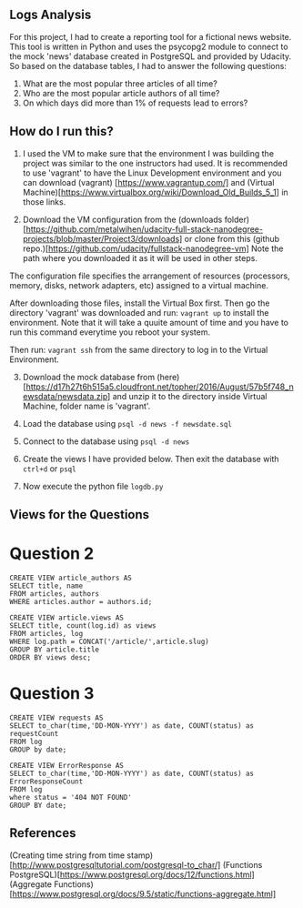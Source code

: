 ## Logs Analysis
For this project, I had to create a reporting tool for a fictional news website. This tool is written in Python and uses the psycopg2 module to connect to the mock 'news' database created in PostgreSQL and provided by Udacity.  So based on the database tables, I had to answer the following questions:

 1. What are the most popular three articles of all time?
 2. Who are the most popular article authors of all time?
 3. On which days did more than 1% of requests lead to errors?

## How do I run this?
1. I used the VM to make sure that the environment I was building the project was similar to the one instructors had used. It is recommended to use 'vagrant' to have the Linux Development environment and you can download (vagrant) [https://www.vagrantup.com/] and (Virtual Machine)[https://www.virtualbox.org/wiki/Download_Old_Builds_5_1] in those links.

2. Download the VM configuration from the (downloads folder)[https://github.com/metalwihen/udacity-full-stack-nanodegree-projects/blob/master/Project3/downloads] or clone from this (github repo.)[https://github.com/udacity/fullstack-nanodegree-vm] Note the path where you downloaded it as it will be used in other steps.

The configuration file specifies the arrangement of resources (processors, memory, disks, network adapters, etc) assigned to a virtual machine.

After downloading those files, install the Virtual Box first. Then go the directory 'vagrant' was downloaded and run:
`vagrant up`
to install the environment. Note that it will take a quuite amount of time and you have to run this command everytime you reboot your system.

Then run:
`vagrant ssh`
from the same directory to log in to the Virtual Environment.

3. Download the mock database from (here)[https://d17h27t6h515a5.cloudfront.net/topher/2016/August/57b5f748_newsdata/newsdata.zip] and unzip it to the directory inside Virtual Machine, folder name is 'vagrant'. 

4. Load the database using `psql -d news -f newsdate.sql`

5. Connect to the database using  `psql -d news`

6. Create the views I have provided below. Then exit the database with `ctrl+d` or `psql`

7. Now execute the python file `logdb.py`


## Views for the Questions

# Question 2 
```
CREATE VIEW article_authors AS
SELECT title, name
FROM articles, authors
WHERE articles.author = authors.id;

CREATE VIEW article.views AS 
SELECT title, count(log.id) as views
FROM articles, log
WHERE log.path = CONCAT('/article/',article.slug)
GROUP BY article.title
ORDER BY views desc;
```

# Question 3

```
CREATE VIEW requests AS
SELECT to_char(time,'DD-MON-YYYY') as date, COUNT(status) as requestCount
FROM log
GROUP by date;

CREATE VIEW ErrorResponse AS 
SELECT to_char(time,'DD-MON-YYYY') as date, COUNT(status) as ErrorResponseCount
FROM log
where status = '404 NOT FOUND'
GROUP BY date;

```

## References

(Creating time string from time stamp)[http://www.postgresqltutorial.com/postgresql-to_char/]
(Functions PostgreSQL)[https://www.postgresql.org/docs/12/functions.html]
(Aggregate Functions)[https://www.postgresql.org/docs/9.5/static/functions-aggregate.html]